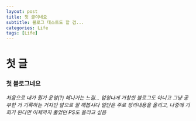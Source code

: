 ```yaml
---
layout: post
title: 첫 글이네요
subtitle: 블로그 테스트도 할 겸...
categories: Life
tags: [Life]
---
```


# 첫 글

### 첫 블로그네요

_처음으로 내가 뭔가 운영(?) 해나가는 느낌..._
_엄청나게 거창한 블로그도 아니고 그냥 공부한 거 기록하는 거지만 앞으로 잘 해봅시다_
_일단은 주로 정리내용을 올리고, 나중에 기회가 된다면 이제까지 풀었던 PS도 올리고 싶음_
